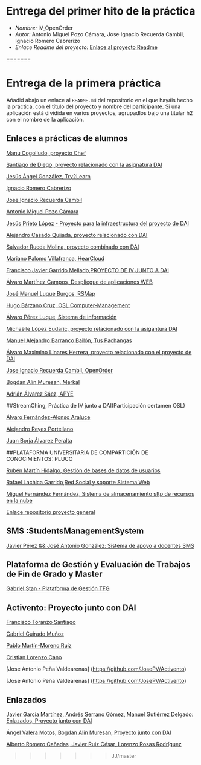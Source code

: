 
# Entrega del primer hito de la práctica

- *Nombre:* IV_OpenOrder
- *Autor:* Antonio Miguel Pozo Cámara, Jose Ignacio Recuerda Cambil, Ignacio Romero Cabrerizo
- *Enlace Readme del proyecto:* [Enlace al proyecto Readme](https://github.com/ignaciorecuerda/IV_OpenOrder/blob/master/README.md)

=======
# Entrega de la primera práctica

Añadid abajo un enlace al `README.md` del repositorio en el que hayáis hecho la práctica, con el título del proyecto y nombre del participante. Si una aplicación está dividida en varios proyectos, agrupadlos bajo una titular h2 con el nombre de la aplicación.

## Enlaces a prácticas de alumnos

[Manu Cogolludo, proyecto Chef](https://github.com/Makova/Proyecto-IV-2015-16)

[Santiago de Diego, proyecto relacionado con la asignatura DAI](https://github.com/santidediego/Proyecto-IV)

[Jesús Ángel González, Try2Learn](https://github.com/jesusgn90/Try-2-Learn)

[Ignacio Romero Cabrerizo](https://github.com/ignaciorecuerda/IV_OpenOrder/blob/master/README.md)

[Jose Ignacio Recuerda Cambil](https://github.com/ignaciorecuerda/IV_OpenOrder/blob/master/README.md)

[Antonio Miguel Pozo Cámara](https://github.com/ignaciorecuerda/IV_OpenOrder/blob/master/README.md)

[Jesús Prieto López - Proyecto para la infraestructura del proyecto de DAI](https://github.com/JesGor/Proyecto-IV-DAI)

[Alejandro Casado Quijada, proyecto relacionado con DAI](https://github.com/acasadoquijada/IV)

[Salvador Rueda Molina, proyecto combinado con DAI](https://github.com/srmf9/Proyecto-IV)

[Mariano Palomo Villafranca, HearCloud](https://github.com/mpvillafranca/IV-DAI_HearCloud)

[Francisco Javier Garrido Mellado,PROYECTO DE IV JUNTO A DAI](https://github.com/javiergarridomellado/IV_javiergarridomellado)

[Álvaro Martínez Campos, Despliegue de aplicaciones WEB](https://github.com/bott17/IV_infraestructura/blob/master/README.md)

[José Manuel Luque Burgos, RSMap](http://luqueburgosjm.github.io/RSMap/)

[Hugo Bárzano Cruz, OSL Computer-Management](https://github.com/hugobarzano/osl-computer-management)

[Álvaro Pérez Luque, Sistema de información](https://github.com/alvaro-gr/proyecto-IV)

[Michaëlle López Eudaric, proyecto relacionado con la asigantura DAI](https://github.com/Eudaric/IV-DAI/blob/master/README.md)

[Manuel Alejandro Barranco Bailón, Tus Pachangas](https://github.com/mabarrbai/TusPachangas/blob/master/README.md)

[Álvaro Maximino Linares Herrera, proyecto relacionado con el proyecto de DAI](https://github.com/Lynares/proyecto-IV/blob/master/README.md)

[Jose Ignacio Recuerda Cambil, OpenOrder](https://github.com/ignaciorecuerda/IV_OpenOrder/blob/master/README.md)

[Bogdan Alin Muresan, Merkal](https://github.com/bogdananas/proyectoIV-modulo2/blob/master/README.md)

[Adrián Álvarez Sáez, APYE](https://github.com/adalsa91/Proyecto-IV/blob/master/README.md)

##StreamChing, Práctica de IV junto a DAI(Participación certamen OSL)

[Álvaro Fernández-Alonso Araluce](https://github.com/araluce/StreamChin-2015-2016)

[Alejandro Reyes Portellano](https://github.com/reyic/StreamChing-2015-16)

[Juan Borja Álvarez Peralta](https://github.com/0rfeo/StreamChing-2015-16)


##PLATAFORMA UNIVERSITARIA DE COMPARTICIÓN DE CONOCIMIENTOS: PLUCO

[Rubén Martín Hidalgo, Gestión de bases de datos de usuarios](https://github.com/romilgildo/IV-PLUCO-RMH)

[Rafael Lachica Garrido,Red Social y soporte Sistema Web](https://github.com/rafaellg8/IV-PLUCO-RLG/blob/master/README.md)

[Miguel Fernández Fernández, Sistema de almacenamiento sftp de recursos en la nube](https://github.com/migueib17/IV-PLUCO-MFF)

[Enlace repositorio proyecto general](https://github.com/romilgildo/Proyecto-IV)

## SMS :StudentsManagementSystem

[Javier Pérez && José Antonio González: Sistema de apoyo a docentes SMS](https://github.com/ButterFlyDevs/StudentsManagementSystem/blob/master/README.md)

## Plataforma de Gestión y Evaluación de Trabajos de Fin de Grado y Master

[Gabriel Stan - Plataforma de Gestión TFG](https://github.com/gabriel-stan/gestion-tfg)

## Activento: Proyecto junto con DAI

[Francisco Toranzo Santiago](https://github.com/toranzo/Activento)

[Gabriel Guirado Muñoz](https://github.com/gabrigm/Activento)

[Pablo Martín-Moreno Ruiz](https://github.com/pmmre/Activento)

[Cristian Lorenzo Cano](https://github.com/crlorenzo7/Activento)

[Jose Antonio Peña Valdearenas] (https://github.com/JosePV/Activento)

[Jose Antonio Peña Valdearenas] (https://github.com/JosePV/Activento)

## Enlazados

[Javier García Martínez, Andrés Serrano Gómez, Manuel Gutiérrez Delgado: Enlazados, Proyecto junto con DAI](https://github.com/javiergama8/Proyecto-IV)


[Ángel Valera Motos, Bogdan Alin Muresan, Proyecto junto con DAI](https://github.com/ProyectoIV-DAI/ProyectoIV-Modulo-Principal.git)

[Alberto Romero Cañadas, Javier Ruiz César, Lorenzo Rosas Rodríguez](https://github.com/sn1k/PROYECTO-IV)
>>>>>>> JJ/master

